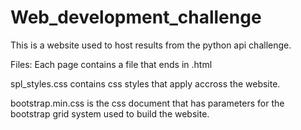 # Web_development_challenge

This is a website used to host results from the python api challenge.

Files:
Each page contains a file that ends in .html

spl_styles.css contains css styles that apply accross the website.

bootstrap.min.css is the css document that has parameters for the bootstrap grid system used to build the website.
